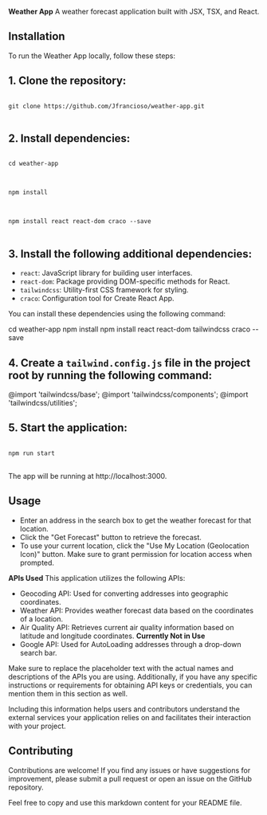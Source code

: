 **Weather App**
A weather forecast application built with JSX, TSX, and React.

## Installation
To run the Weather App locally, follow these steps:

## 1. Clone the repository:

<pre>
<code>
git clone https://github.com/Jfrancioso/weather-app.git
</code>
</pre>


## 2. Install dependencies:

<pre>
<code>
cd weather-app
</code>
</pre>
<pre>
<code>
npm install
</code>
</pre>
<pre>
<code>
npm install react react-dom craco --save
</code>
</pre>

## 3. Install the following additional dependencies:
- `react`: JavaScript library for building user interfaces.
- `react-dom`: Package providing DOM-specific methods for React.
- `tailwindcss`: Utility-first CSS framework for styling.
- `craco`: Configuration tool for Create React App.

You can install these dependencies using the following command:

cd weather-app
npm install
npm install react react-dom tailwindcss craco --save


## 4. Create a `tailwind.config.js` file in the project root by running the following command:

@import 'tailwindcss/base';
@import 'tailwindcss/components';
@import 'tailwindcss/utilities';


## 5. Start the application:
<pre>
<code>
npm run start
</code>
</pre>
The app will be running at http://localhost:3000.

## Usage
- Enter an address in the search box to get the weather forecast for that location.
- Click the "Get Forecast" button to retrieve the forecast.
- To use your current location, click the "Use My Location (Geolocation Icon)" button. Make sure to grant permission for location access when prompted.

**APIs Used**
This application utilizes the following APIs:

- Geocoding API: Used for converting addresses into geographic coordinates.
- Weather API: Provides weather forecast data based on the coordinates of a location.
- Air Quality API: Retrieves current air quality information based on latitude and longitude coordinates. **Currently Not in Use**
- Google API: Used for AutoLoading addresses through a drop-down search bar.

Make sure to replace the placeholder text with the actual names and descriptions of the APIs you are using. Additionally, if you have any specific instructions or requirements for obtaining API keys or credentials, you can mention them in this section as well.

Including this information helps users and contributors understand the external services your application relies on and facilitates their interaction with your project.

## Contributing

Contributions are welcome! If you find any issues or have suggestions for improvement, please submit a pull request or open an issue on the GitHub repository.

Feel free to copy and use this markdown content for your README file.
